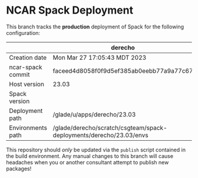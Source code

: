 # NCAR Spack Deployment
This branch tracks the **production** deployment of Spack for the following configuration:

| | derecho |
|--|--|
| Creation date | Mon Mar 27 17:05:43 MDT 2023 |
| ncar-spack commit | faceed4d8058f0f9d5ef385ab0eebb77a9a77c67 |
| Host version | 23.03 |
| Spack version |  |
| Deployment path | /glade/u/apps/derecho/23.03 |
| Environments path | /glade/derecho/scratch/csgteam/spack-deployments/derecho/23.03/envs |

This repository should *only* be updated via the `publish` script contained in the build environment. Any manual changes to this branch will cause headaches when you or another consultant attempt to publish new packages!
